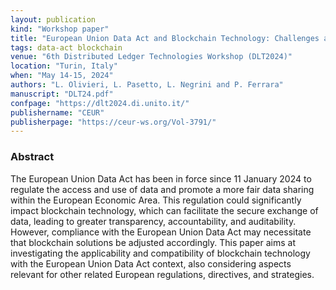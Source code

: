 ```yaml
---
layout: publication
kind: "Workshop paper"
title: "European Union Data Act and Blockchain Technology: Challenges and New Directions"
tags: data-act blockchain
venue: "6th Distributed Ledger Technologies Workshop (DLT2024)"
location: "Turin, Italy"
when: "May 14-15, 2024"
authors: "L. Olivieri, L. Pasetto, L. Negrini and P. Ferrara"
manuscript: "DLT24.pdf"
confpage: "https://dlt2024.di.unito.it/"
publishername: "CEUR"
publisherpage: "https://ceur-ws.org/Vol-3791/"
---
```


### Abstract

The European Union Data Act has been in force since 11 January 2024 to regulate the access and use of data and promote a more fair data sharing within the European Economic Area. This regulation could significantly impact blockchain technology, which can facilitate the secure exchange of data, leading to greater transparency, accountability, and auditability. However, compliance with the European Union Data Act may necessitate that blockchain solutions be adjusted accordingly. This paper aims at investigating the applicability and compatibility of blockchain technology with the European Union Data Act context, also considering aspects relevant for other related European regulations, directives, and strategies.
